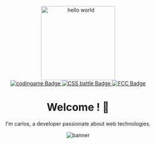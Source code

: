 <header id="header" align="center">
<div>
  <img alt="hello world" src="https://media.giphy.com/media/WSBeyxvC1jH496xQGA/giphy.gif" width="200"/>
</div>

<div id="badges">
  <a href="https://www.codingame.com/profile/853c45e1da6f177e51ffdf447dc07c2d0937264">
    <img src="https://img.shields.io/badge/codingame-yellow?style=for-the-badge&logo=codingame&logoColor=white" alt="codingame Badge"/>
  </a>
  <a href="https://cssbattle.dev/player/karlkode">
    <img src="https://img.shields.io/badge/cssbattle-red?style=for-the-badge&logo=c&logoColor=white" alt="CSS battle Badge"/>
  </a>
  <a href="https://www.freecodecamp.org/Carlos_dev">
    <img src="https://img.shields.io/badge/freecodecamp-black?style=for-the-badge&logo=freecodecamp&logoColor=white" alt="FCC Badge"/>
  </a>
</div>
<img src="https://komarev.com/ghpvc/?username=TheNewDevl&style=flat-square&color=blue" alt=""/>
<h1>Welcome ! 👋</h1>
<p>I'm carlos, a developer passionate about web technologies.</p>

<div>
  <img alt="banner" src="https://cdn.pixabay.com/photo/2015/08/24/12/54/banner-904886_960_720.jpg" />
</div>
</header>
